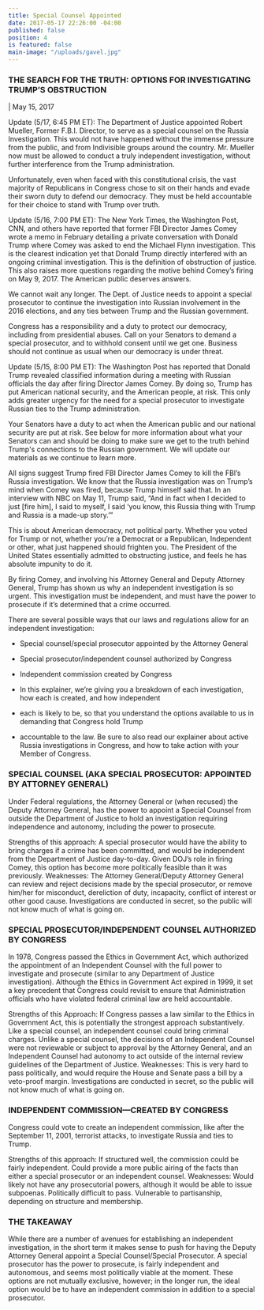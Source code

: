```yaml
---
title: Special Counsel Appointed
date: 2017-05-17 22:26:00 -04:00
published: false
position: 4
is featured: false
main-image: "/uploads/gavel.jpg"
---
```


### THE SEARCH FOR THE TRUTH: OPTIONS FOR INVESTIGATING TRUMP’S OBSTRUCTION

| May 15, 2017

Update (5/17, 6:45 PM ET): The Department of Justice appointed Robert Mueller, Former F.B.I. Director, to serve as a special counsel on the Russia Investigation. This would not have happened without the immense pressure from the public, and from Indivisible groups around the country. Mr. Mueller now must be allowed to conduct a truly independent investigation, without further interference from the Trump administration.

Unfortunately, even when faced with this constitutional crisis, the vast majority of Republicans in Congress chose to sit on their hands and evade their sworn duty to defend our democracy. They must be held accountable for their choice to stand with Trump over truth.

Update (5/16, 7:00 PM ET): The New York Times, the Washington Post, CNN, and others have reported that former FBI Director James Comey wrote a memo in February detailing a private conversation with Donald Trump where Comey was asked to end the Michael Flynn investigation. This is the clearest indication yet that Donald Trump directly interfered with an ongoing criminal investigation. This is the definition of obstruction of justice. This also raises more questions regarding the motive behind Comey’s firing on May 9, 2017. The American public deserves answers.

We cannot wait any longer. The Dept. of Justice needs to appoint a special prosecutor to continue the investigation into Russian involvement in the 2016 elections, and any ties between Trump and the Russian government.

Congress has a responsibility and a duty to protect our democracy, including from presidential abuses. Call on your Senators to demand a special prosecutor, and to withhold consent until we get one. Business should not continue as usual when our democracy is under threat.

Update (5/15, 8:00 PM ET): The Washington Post has reported that Donald Trump revealed classified information during a meeting with Russian officials the day after firing Director James Comey. By doing so, Trump has put American national security, and the American people, at risk. This only adds greater urgency for the need for a special prosecutor to investigate Russian ties to the Trump administration.

Your Senators have a duty to act when the American public and our national security are put at risk. See below for more information about what your Senators can and should be doing to make sure we get to the truth behind Trump's connections to the Russian government. We will update our materials as we continue to learn more.

All signs suggest Trump fired FBI Director James Comey to kill the FBI’s Russia investigation. We know that the Russia investigation was on Trump’s mind when Comey was fired, because Trump himself said that. In an interview with NBC on May 11, Trump said, “And in fact when I decided to just \[fire him\], I said to myself, I said ‘you know, this Russia thing with Trump and Russia is a made-up story.’”

This is about American democracy, not political party. Whether you voted for Trump or not, whether you’re a Democrat or a Republican, Independent or other, what just happened should frighten you. The President of the United States essentially admitted to obstructing justice, and feels he has absolute impunity to do it.

By firing Comey, and involving his Attorney General and Deputy Attorney General, Trump has shown us why an independent investigation is so urgent. This investigation must be independent, and must have the power to prosecute if it’s determined that a crime occurred.

There are several possible ways that our laws and regulations allow for an independent investigation:

* Special counsel/special prosecutor appointed by the Attorney General

* Special prosecutor/independent counsel authorized by Congress

* Independent commission created by Congress

* In this explainer, we’re giving you a breakdown of each investigation, how each is created, and how independent

* each is likely to be, so that you understand the options available to us in demanding that Congress hold Trump

* accountable to the law. Be sure to also read our explainer about active Russia investigations in Congress, and how to take action with your Member of Congress.

### SPECIAL COUNSEL (AKA SPECIAL PROSECUTOR: APPOINTED BY ATTORNEY GENERAL)

Under Federal regulations, the Attorney General or (when recused) the Deputy Attorney General, has the power to appoint a Special Counsel from outside the Department of Justice to hold an investigation requiring independence and autonomy, including the power to prosecute.

Strengths of this approach: A special prosecutor would have the ability to bring charges if a crime has been committed, and would be independent from the Department of Justice day-to-day. Given DOJ’s role in firing Comey, this option has become more politically feasible than it was previously.
Weaknesses: The Attorney General/Deputy Attorney General can review and reject decisions made by the special prosecutor, or remove him/her for misconduct, dereliction of duty, incapacity, conflict of interest or other good cause. Investigations are conducted in secret, so the public will not know much of what is going on.

### SPECIAL PROSECUTOR/INDEPENDENT COUNSEL AUTHORIZED BY CONGRESS

In 1978, Congress passed the Ethics in Government Act, which authorized the appointment of an Independent Counsel with the full power to investigate and prosecute (similar to any Department of Justice investigation). Although the Ethics in Government Act expired in 1999, it set a key precedent that Congress could revisit to ensure that Administration officials who have violated federal criminal law are held accountable.

Strengths of this Approach: If Congress passes a law similar to the Ethics in Government Act, this is potentially the strongest approach substantively. Like a special counsel, an independent counsel could bring criminal charges. Unlike a special counsel, the decisions of an Independent Counsel were not reviewable or subject to approval by the Attorney General, and an Independent Counsel had autonomy to act outside of the internal review guidelines of the Department of Justice.
Weaknesses: This is very hard to pass politically, and would require the House and Senate pass a bill by a veto-proof margin. Investigations are conducted in secret, so the public will not know much of what is going on.

### INDEPENDENT COMMISSION—CREATED BY CONGRESS

Congress could vote to create an independent commission, like after the September 11, 2001, terrorist attacks, to investigate Russia and ties to Trump.

Strengths of this approach: If structured well, the commission could be fairly independent. Could provide a more public airing of the facts than either a special prosecutor or an independent counsel.
Weaknesses: Would likely not have any prosecutorial powers, although it would be able to issue subpoenas. Politically difficult to pass. Vulnerable to partisanship, depending on structure and membership.

### THE TAKEAWAY

While there are a number of avenues for establishing an independent investigation, in the short term it makes sense to push for having the Deputy Attorney General appoint a Special Counsel/Special Prosecutor. A special prosecutor has the power to prosecute, is fairly independent and autonomous, and seems most politically viable at the moment. These options are not mutually exclusive, however; in the longer run, the ideal option would be to have an independent commission in addition to a special prosecutor.